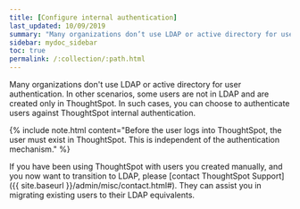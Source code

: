 ```yaml
---
title: [Configure internal authentication]
last_updated: 10/09/2019
summary: "Many organizations don’t use LDAP or active directory for user authentication. In other scenarios, some users are not in LDAP and are created only in ThoughtSpot. In such cases, you can choose to authenticate users against ThoughtSpot internal authentication."
sidebar: mydoc_sidebar
toc: true
permalink: /:collection/:path.html
---
```


Many organizations don't use LDAP or active directory for user authentication. In other scenarios, some users are not in LDAP and are created only in ThoughtSpot. In such cases, you can choose to authenticate users against ThoughtSpot internal authentication.

{% include note.html content="Before the user logs into ThoughtSpot, the user must exist in ThoughtSpot. This is independent of the authentication mechanism." %}

If you have been using ThoughtSpot with users you created manually, and you now want to transition to LDAP, please [contact ThoughtSpot Support]({{ site.baseurl }}/admin/misc/contact.html#). They can assist you in migrating existing users to their LDAP equivalents.
<!--
## Configure internal authentication
To authenticate users using ThoughtSpot internal who are not available in the LDAP or AD system:
1. Log in to ThoughtSpot from a browser.
2. Click the **Admin** menu on the top navigation bar.

   ![]({{ site.baseurl }}/images/admin.png)

   This opens the ThoughtSpot Management Console.
3. Click **Settings** menu on the top navigation bar.

   ![]({{ site.baseurl }}/images/settings.png)

4. In the Settings panel, click **Authentication: Internal** and then  **Configure** option.

   ![]({{ site.baseurl }}/images/internal-auth.png)  

5. Choose **Enable** under Authentication: Internal option. If you want to disable the internal authentication, configure AD or LDAP first, and then select **Disable** and save  the  configuration.

   ![]({{ site.baseurl }}/images/internal-auth-configure.png)

6. Click **Save** to configure the internal authentication.
-->
